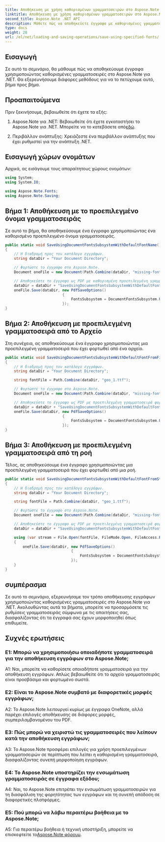 ```yaml
---
title: Αποθήκευση με χρήση καθορισμένων γραμματοσειρών στο Aspose.Note
linktitle: Αποθήκευση με χρήση καθορισμένων γραμματοσειρών στο Aspose.Note
second_title: Aspose.Note .NET API
description: Μάθετε πώς να αποθηκεύετε έγγραφα με καθορισμένες γραμματοσειρές στο Aspose.Note για .NET. Προσαρμόστε εύκολα τις ρυθμίσεις γραμματοσειράς για συνεπή μορφοποίηση εγγράφων.
type: docs
weight: 28
url: /el/net/loading-and-saving-operations/save-using-specified-fonts/
---
```

## Εισαγωγή

Σε αυτό το σεμινάριο, θα μάθουμε πώς να αποθηκεύουμε έγγραφα χρησιμοποιώντας καθορισμένες γραμματοσειρές στο Aspose.Note για .NET. Θα εξερευνήσουμε διάφορες μεθόδους για να το πετύχουμε αυτό, βήμα προς βήμα.

## Προαπαιτούμενα

Πριν ξεκινήσουμε, βεβαιωθείτε ότι έχετε τα εξής:

1.  Aspose.Note για .NET: Βεβαιωθείτε ότι έχετε εγκαταστήσει το Aspose.Note για .NET. Μπορείτε να το κατεβάσετε από[εδώ](https://releases.aspose.com/note/net/).

2. Περιβάλλον ανάπτυξης: Χρειάζεστε ένα περιβάλλον ανάπτυξης που έχει ρυθμιστεί για την ανάπτυξη .NET.

## Εισαγωγή χώρων ονομάτων

Αρχικά, ας εισάγουμε τους απαραίτητους χώρους ονομάτων:

```csharp
using System;
using System.IO;

using Aspose.Note.Fonts;
using Aspose.Note.Saving;

```

## Βήμα 1: Αποθήκευση με το προεπιλεγμένο όνομα γραμματοσειράς

Σε αυτό το βήμα, θα αποθηκεύσουμε ένα έγγραφο χρησιμοποιώντας ένα καθορισμένο προεπιλεγμένο όνομα γραμματοσειράς.

```csharp
public static void SaveUsingDocumentFontsSubsystemWithDefaultFontName()
{
    // Η διαδρομή προς τον κατάλογο εγγράφων.
    string dataDir = "Your Document Directory";

    // Φορτώστε το έγγραφο στο Aspose.Note.
    Document oneFile = new Document(Path.Combine(dataDir, "missing-font.one"));

    // Αποθηκεύστε το έγγραφο ως PDF με καθορισμένη προεπιλεγμένη γραμματοσειρά.
    dataDir = dataDir + "SaveUsingDocumentFontsSubsystemWithDefaultFontName_out.pdf";
    oneFile.Save(dataDir, new PdfSaveOptions()
                          {
                              FontsSubsystem = DocumentFontsSubsystem.UsingDefaultFont("Times New Roman")
                          });
}
```

## Βήμα 2: Αποθήκευση με προεπιλεγμένη γραμματοσειρά από το Αρχείο

Στη συνέχεια, ας αποθηκεύσουμε ένα έγγραφο χρησιμοποιώντας μια προεπιλεγμένη γραμματοσειρά που έχει φορτωθεί από ένα αρχείο.

```csharp
public static void SaveUsingDocumentFontsSubsystemWithDefaultFontFromFile()
{
    // Η διαδρομή προς τον κατάλογο εγγράφων.
    string dataDir = "Your Document Directory";

    string fontFile = Path.Combine(dataDir, "geo_1.ttf");

    // Φορτώστε το έγγραφο στο Aspose.Note.
    Document oneFile = new Document(Path.Combine(dataDir, "missing-font.one"));

    // Αποθηκεύστε το έγγραφο ως PDF με προεπιλεγμένη γραμματοσειρά φορτωμένη από το αρχείο.
    dataDir = dataDir + "SaveUsingDocumentFontsSubsystemWithDefaultFontFromFile_out.pdf";
    oneFile.Save(dataDir, new PdfSaveOptions()
                          {
                              FontsSubsystem = DocumentFontsSubsystem.UsingDefaultFontFromFile(fontFile)
                          });
}
```

## Βήμα 3: Αποθήκευση με προεπιλεγμένη γραμματοσειρά από τη ροή

Τέλος, ας αποθηκεύσουμε ένα έγγραφο χρησιμοποιώντας μια προεπιλεγμένη γραμματοσειρά που έχει φορτωθεί από μια ροή.

```csharp
public static void SaveUsingDocumentFontsSubsystemWithDefaultFontFromStream()
{
    // Η διαδρομή προς τον κατάλογο εγγράφων.
    string dataDir = "Your Document Directory";

    string fontFile = Path.Combine(dataDir, "geo_1.ttf");

    // Φορτώστε το έγγραφο στο Aspose.Note.
    Document oneFile = new Document(Path.Combine(dataDir, "missing-font.one"));

    // Αποθηκεύστε το έγγραφο ως PDF με προεπιλεγμένη γραμματοσειρά φορτωμένη από τη ροή.
    dataDir = dataDir + "SaveUsingDocumentFontsSubsystemWithDefaultFontFromStream_out.pdf";

    using (var stream = File.Open(fontFile, FileMode.Open, FileAccess.Read, FileShare.Read))
    {
        oneFile.Save(dataDir, new PdfSaveOptions()
                              {
                                  FontsSubsystem = DocumentFontsSubsystem.UsingDefaultFontFromStream(stream)
                              });
    }
}
```

## συμπέρασμα

Σε αυτό το σεμινάριο, εξερευνήσαμε τον τρόπο αποθήκευσης εγγράφων χρησιμοποιώντας καθορισμένες γραμματοσειρές στο Aspose.Note για .NET. Ακολουθώντας αυτά τα βήματα, μπορείτε να προσαρμόσετε τις ρυθμίσεις γραμματοσειράς σύμφωνα με τις απαιτήσεις σας, διασφαλίζοντας ότι τα έγγραφά σας έχουν μορφοποιηθεί όπως επιθυμείτε.

## Συχνές ερωτήσεις

### Ε1: Μπορώ να χρησιμοποιήσω οποιαδήποτε γραμματοσειρά για την αποθήκευση εγγράφων στο Aspose.Note;

A1: Ναι, μπορείτε να καθορίσετε οποιαδήποτε γραμματοσειρά για την αποθήκευση εγγράφων. Απλώς βεβαιωθείτε ότι το αρχείο γραμματοσειράς είναι προσβάσιμο και φορτωμένο σωστά.

### Ε2: Είναι το Aspose.Note συμβατό με διαφορετικές μορφές εγγράφων;

A2: Το Aspose.Note λειτουργεί κυρίως με έγγραφα OneNote, αλλά παρέχει επιλογές αποθήκευσης σε διάφορες μορφές, συμπεριλαμβανομένου του PDF.

### Ε3: Πώς μπορώ να χειριστώ τις γραμματοσειρές που λείπουν κατά την αποθήκευση εγγράφων;

A3: Το Aspose.Note προσφέρει επιλογές για χρήση προεπιλεγμένων γραμματοσειρών σε περίπτωση που λείπει η καθορισμένη γραμματοσειρά, διασφαλίζοντας συνεπή μορφοποίηση εγγράφων.

### Ε4: Το Aspose.Note υποστηρίζει την ενσωμάτωση γραμματοσειράς σε έγγραφα εξόδου;

A4: Ναι, το Aspose.Note επιτρέπει την ενσωμάτωση γραμματοσειρών για τη διασφάλιση της φορητότητας των εγγράφων και τη συνεπή απόδοση σε διαφορετικές πλατφόρμες.

### Ε5: Πού μπορώ να λάβω περαιτέρω βοήθεια με το Aspose.Note;

 A5: Για περαιτέρω βοήθεια ή τεχνική υποστήριξη, μπορείτε να επισκεφτείτε το[Aspose.Note φόρουμ](https://forum.aspose.com/c/note/28).